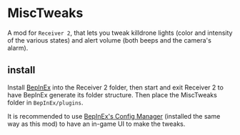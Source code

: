 # MiscTweaks
 
A mod for `Receiver 2`, that lets you tweak killdrone lights (color and intensity of the various states) and alert volume (both beeps and the camera's alarm).

## install

Install [BepInEx](https://github.com/BepInEx/BepInEx) into the Receiver 2 folder, then start and exit Receiver 2 to have BepInEx generate its folder structure.
Then place the MiscTweaks folder in `BepInEx/plugins`.

It is recommended to use [BepInEx's Config Manager](https://github.com/BepInEx/BepInEx.ConfigurationManager) (installed the same way as this mod) to have an in-game UI to make the tweaks.